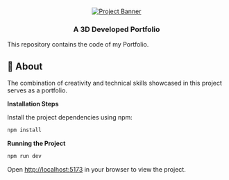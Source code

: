 <div align="center">
  <br />
    <a href="https://www.linkedin.com/in/mohammedhamizk" target="_blank">
      <img src="https://github.com/MohdHamizK/Hamiz-Portfolio/blob/main/public/LOGO.png" alt="Project Banner">
    </a>
  <br />

  <h3 align="center">A 3D Developed Portfolio</h3>

</div>

This repository contains the code of my Portfolio.

## <a name="introduction">🤖 About</a>

The combination of creativity and technical skills showcased in this project serves as a portfolio.

**Installation Steps**

Install the project dependencies using npm:

```bash
npm install
```

**Running the Project**

```bash
npm run dev
```

Open [http://localhost:5173](http://localhost:5173) in your browser to view the project.
